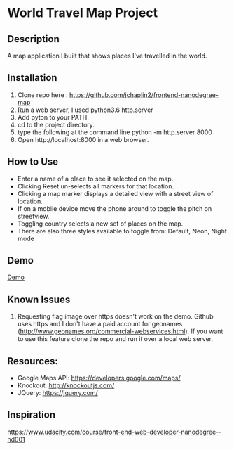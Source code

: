 # World Travel Map Project

## Description
A map application I built that shows places I've travelled in the world.

## Installation
1. Clone repo here : https://github.com/jchaplin2/frontend-nanodegree-map
1. Run a web server, I used python3.6 http.server
1. Add pyton to your PATH.
1. cd to the project directory.
1. type the following at the command line python -m http.server 8000
1. Open http://localhost:8000 in a web browser.

## How to Use
* Enter a name of a place to see it selected on the map.
* Clicking Reset un-selects all markers for that location.
* Clicking a map marker displays a detailed view with a street view of location.
* If on a mobile device move the phone around to toggle the pitch on streetview.
* Toggling country selects a new set of places on the map.
* There are also three styles available to toggle from: Default, Neon, Night mode

## Demo
[Demo](https://jchaplin2.github.io/frontend-nanodegree-map/)

## Known Issues
1. Requesting flag image over https doesn't work on the demo. Github uses https and I don't have a paid account for geonames (http://www.geonames.org/commercial-webservices.html). If you want to use this feature clone the repo and run it over a local web server.

## Resources:
* Google Maps API: https://developers.google.com/maps/
* Knockout: http://knockoutjs.com/
* JQuery: https://jquery.com/

## Inspiration
https://www.udacity.com/course/front-end-web-developer-nanodegree--nd001